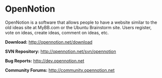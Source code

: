 OpenNotion
========
OpenNotion is a software that allows people to have a website similar to the old ideas site at MyBB.com or the Ubuntu Brainstorm site. Users register, vote on ideas, create ideas, comment on ideas, etc. 

**Download:** http://opennotion.net/download

**SVN Repository:** http://opennotion.net/svn/opennotion

**Bug Reports:** http://dev.opennotion.net

**Community Forums:** http://community.opennotion.net

